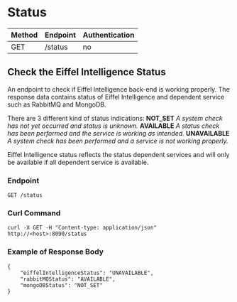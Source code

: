 # Status

|Method|Endpoint         |Authentication|
|------|-----------------|--------------|
|GET   |/status          |no            |

## Check the Eiffel Intelligence Status

An endpoint to check if Eiffel Intelligence back-end is working properly.
The response data contains status of Eiffel Intelligence and dependent service
such as RabbitMQ and MongoDB.

There are 3 different kind of status indications:
 **NOT_SET** *A system check has not yet occurred and status is unknown.*
 **AVAILABLE** *A status check has been performed and the service is working as intended.*
 **UNAVAILABLE** *A system check has been performed and a service is not working properly.*

Eiffel Intelligence status reflects the status dependent services and will only be
available if all dependent service is available.

### Endpoint

    GET /status

### Curl Command

    curl -X GET -H "Content-type: application/json" http://<host>:8090/status

### Example of Response Body

    {
        "eiffelIntelligenceStatus": "UNAVAILABLE",
        "rabbitMQStatus": "AVAILABLE",
        "mongoDBStatus": "NOT_SET"
    }

